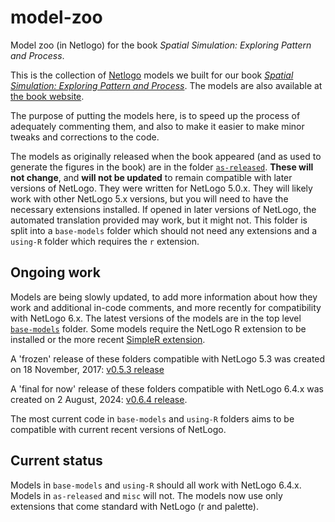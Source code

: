 # model-zoo
Model zoo (in Netlogo) for the book _Spatial Simulation: Exploring Pattern and Process_.

This is the collection of [Netlogo](http://github.com/NetLogo) models we built for our book [_Spatial Simulation: Exploring
Pattern and Process_](http://www.wiley.com/WileyCDA/WileyTitle/productCd-1119970792.html). The models are also available at
[the book website](http://dosull.github.io/pattern-and-process).

The purpose of putting the models here, is to speed up the process of adequately commenting them, and also to make it
easier to make minor tweaks and corrections to the code.  

The models as originally released when the book appeared (and as used to generate the figures in the book) are in the folder [`as-released`](/as-released). **These will not change**, and **will not be updated** to remain compatible with later versions of NetLogo. They were written for NetLogo 5.0.x. They will likely work with other NetLogo 5.x versions, but you will need to have the necessary extensions installed. If opened in later versions of NetLogo, the automated translation provided may work, but it might not. This folder is split into a `base-models` folder which should not need any extensions and a `using-R` folder which requires the `r` extension.

## Ongoing work
Models are being slowly updated, to add more information about how they work and additional in-code comments, and more recently for compatibility with NetLogo 6.x.  The latest versions of the models are in the top level [`base-models`](/base-models) folder. Some models require the NetLogo R extension to be installed or the more recent [SimpleR extension](https://github.com/NetLogo/SimpleR-Extension).

A 'frozen' release of these folders compatible with NetLogo 5.3 was created on 18 November, 2017: [v0.5.3 release](https://github.com/DOSull/model-zoo/releases/tag/v0.5.3)

A 'final for now' release of these folders compatible with NetLogo 6.4.x was created on 2 August, 2024: [v0.6.4 release](https://github.com/DOSull/model-zoo/releases/tag/v0.6.4).

The most current code in `base-models` and `using-R` folders aims to be compatible with current recent versions of NetLogo.

## Current status
Models in `base-models` and `using-R` should all work with NetLogo 6.4.x. Models in `as-released` and `misc` will not. The models now use only extensions that come standard with NetLogo (r and palette).
